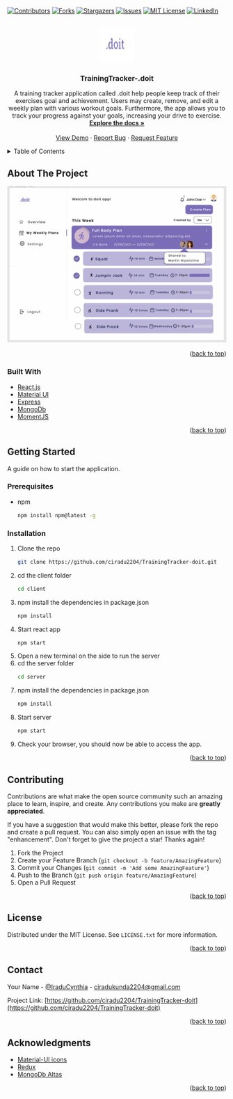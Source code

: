 <div id="top"></div>
 

[![Contributors][contributors-shield]][contributors-url]
[![Forks][forks-shield]][forks-url]
[![Stargazers][stars-shield]][stars-url]
[![Issues][issues-shield]][issues-url]
[![MIT License][license-shield]][license-url]
[![LinkedIn][linkedin-shield]][linkedin-url]



<!-- PROJECT LOGO -->
<br />
<div align="center">
  <a href="https://github.com/ciradu2204/TrainingTracker-doit">
    <img src="Images/logo.png" alt="Logo" width="80" height="80">
  </a>

<h3 align="center">TrainingTracker-.doit</h3>

  <p align="center">
    A training tracker application called .doit help people keep track of their exercises goal and achievement. Users may create, remove, and edit a weekly plan with various workout goals. Furthermore, the app allows you to track your progress against your goals, increasing your drive to exercise.
    <br />
    <a href="https://github.com/ciradu2204/TrainingTracker-doit"><strong>Explore the docs »</strong></a>
    <br />
    <br />
    <a href="https://github.com/ciradu2204/TrainingTracker-doit">View Demo</a>
    ·
    <a href="https://github.com/ciradu2204/TrainingTracker-doit/issues">Report Bug</a>
    ·
    <a href="https://github.com/ciradu2204/TrainingTracker-doit/issues">Request Feature</a>
  </p>
</div>



<!-- TABLE OF CONTENTS -->
<details>
  <summary>Table of Contents</summary>
  <ol>
    <li>
      <a href="#about-the-project">About The Project</a>
      <ul>
        <li><a href="#built-with">Built With</a></li>
      </ul>
    </li>
    <li>
      <a href="#getting-started">Getting Started</a>
      <ul>
        <li><a href="#prerequisites">Prerequisites</a></li>
        <li><a href="#installation">Installation</a></li>
      </ul>
    </li>
    <li><a href="#contributing">Contributing</a></li>
    <li><a href="#license">License</a></li>
    <li><a href="#contact">Contact</a></li>
    <li><a href="#acknowledgments">Acknowledgments</a></li>
  </ol>
</details>



<!-- ABOUT THE PROJECT -->
## About The Project

[![Product Name Screen Shot][product-screenshot]](https://www.figma.com/file/DwbSJzgpxXu7tmemz7Fgyg/Training-tracker?node-id=0%3A1)

<p align="right">(<a href="#top">back to top</a>)</p>



### Built With

 * [React.js](https://reactjs.org/)
 * [Material UI](https://mui.com/)
 * [Express](https://expressjs.com/)
 * [MongoDb](https://www.mongodb.com/)
 * [MomentJS](https://momentjs.com/)
  
<p align="right">(<a href="#top">back to top</a>)</p>



<!-- GETTING STARTED -->
## Getting Started

A guide on how to start the application. 

### Prerequisites

* npm
  ```sh
  npm install npm@latest -g
    ```

### Installation

1. Clone the repo
   ```sh
   git clone https://github.com/ciradu2204/TrainingTracker-doit.git
   ```
2. cd the client folder 
   ```sh 
   cd client 
   ```
3. npm install the dependencies in package.json
   ```sh 
   npm install 
   ```
4. Start react app
   ```sh 
   npm start 
   ```
5. Open a new terminal on the side to run the server
6. cd the server folder
   ```sh 
   cd server 
   ```
8. npm install the dependencies in package.json 
     ```sh 
   npm install 
   ```
8. Start server
   ```sh
   npm start
   ```
9. Check your browser, you should now be able to access the app. 

<p align="right">(<a href="#top">back to top</a>)</p>



<!-- CONTRIBUTING -->
## Contributing

Contributions are what make the open source community such an amazing place to learn, inspire, and create. Any contributions you make are **greatly appreciated**.

If you have a suggestion that would make this better, please fork the repo and create a pull request. You can also simply open an issue with the tag "enhancement".
Don't forget to give the project a star! Thanks again!

1. Fork the Project
2. Create your Feature Branch (`git checkout -b feature/AmazingFeature`)
3. Commit your Changes (`git commit -m 'Add some AmazingFeature'`)
4. Push to the Branch (`git push origin feature/AmazingFeature`)
5. Open a Pull Request

<p align="right">(<a href="#top">back to top</a>)</p>



<!-- LICENSE -->
## License

Distributed under the MIT License. See `LICENSE.txt` for more information.

<p align="right">(<a href="#top">back to top</a>)</p>



<!-- CONTACT -->
## Contact

Your Name - [@IraduCynthia](https://twitter.com/@IraduCynthia) - ciradukunda2204@gmail.com

Project Link: [https://github.com/ciradu2204/TrainingTracker-doit](https://github.com/ciradu2204/TrainingTracker-doit)

<p align="right">(<a href="#top">back to top</a>)</p>



<!-- ACKNOWLEDGMENTS -->
## Acknowledgments

* [Material-UI icons](https://mui.com/)
* [Redux](https://redux.js.org/)
* [MongoDb Altas](https://www.mongodb.com/cloud/atlas/register)

<p align="right">(<a href="#top">back to top</a>)</p>



<!-- MARKDOWN LINKS & IMAGES -->
<!-- https://www.markdownguide.org/basic-syntax/#reference-style-links -->
[contributors-shield]: https://img.shields.io/github/contributors/ciradu2204/TrainingTracker-doit.svg?style=for-the-badge
[contributors-url]: https://github.com/ciradu2204/TrainingTracker-doit/graphs/contributors
[forks-shield]: https://img.shields.io/github/forks/ciradu2204/TrainingTracker-doit.svg?style=for-the-badge
[forks-url]: https://github.com/ciradu2204/TrainingTracker-doit/network/members
[stars-shield]: https://img.shields.io/github/stars/ciradu2204/TrainingTracker-doit.svg?style=for-the-badge
[stars-url]: https://github.com/ciradu2204/TrainingTracker-doit/stargazers
[issues-shield]: https://img.shields.io/github/issues/ciradu2204/TrainingTracker-doit.svg?style=for-the-badge
[issues-url]: https://github.com/ciradu2204/TrainingTracker-doit/issues
[license-shield]: https://img.shields.io/github/license/ciradu2204/TrainingTracker-doit.svg?style=for-the-badge
[license-url]: https://github.com/ciradu2204/TrainingTracker-doit/blob/master/LICENSE.txt
[linkedin-shield]: https://img.shields.io/badge/-LinkedIn-black.svg?style=for-the-badge&logo=linkedin&colorB=555
[linkedin-url]: https://linkedin.com/in/ciradu2204
[product-screenshot]: Images/product-screenshot.png
